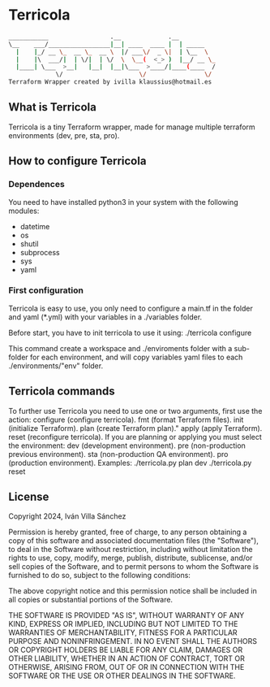 
# Terricola

```bash
___________                 .__             .__          
\__    ___/_________________|__| ____  ____ |  | _____   
  |    |_/ __ \_  __ \_  __ \  |/ ___\/  _ \|  | \__  \  
  |    |\  ___/|  | \/|  | \/  \  \__(  <_> )  |__/ __ \_
  |____| \___  >__|   |__|  |__|\___  >____/|____(____  /
             \/                     \/                \/  
Terraform Wrapper created by ivilla klaussius@hotmail.es
```

## What is Terricola

Terricola is a tiny Terraform wrapper, made for manage multiple terraform environments (dev, pre, sta, pro).

## How to configure Terricola

### Dependences

You need to have installed python3 in your system with the following modules:

* datetime
* os
* shutil
* subprocess
* sys
* yaml

### First configuration

Terricola is easy to use, you only need to configure a main.tf in the folder and yaml (*.yml) with your variables in a ./variables folder.

Before start, you have to init terricola to use it using:
./terricola configure

This command create a workspace and ./enviroments folder with a sub-folder for each environment, and will copy variables yaml files to each ./environments/"env" folder.

## Terricola commands

To further use Terricola you need to use one or two arguments, first use the action:
    configure (configure terricola).
    fmt (format Terraform files).
    init (initialize Terraform).
    plan (create Terraform plan)."
    apply (apply Terraform).
    reset (reconfigure terricola).
If you are planning or applying you must select the environment:
    dev (development environment).
    pre (non-production previous environment).
    sta (non-production QA environment).
    pro (production environment).
Examples:
    ./terricola.py plan dev
    ./terricola.py reset

## License

Copyright 2024, Iván Villa Sánchez

Permission is hereby granted, free of charge, to any person obtaining a copy of this software and associated documentation files (the "Software"), to deal in the Software without restriction, including without limitation the rights to use, copy, modify, merge, publish, distribute, sublicense, and/or sell copies of the Software, and to permit persons to whom the Software is furnished to do so, subject to the following conditions:

The above copyright notice and this permission notice shall be included in all copies or substantial portions of the Software.

THE SOFTWARE IS PROVIDED "AS IS", WITHOUT WARRANTY OF ANY KIND, EXPRESS OR IMPLIED, INCLUDING BUT NOT LIMITED TO THE WARRANTIES OF MERCHANTABILITY, FITNESS FOR A PARTICULAR PURPOSE AND NONINFRINGEMENT. IN NO EVENT SHALL THE AUTHORS OR COPYRIGHT HOLDERS BE LIABLE FOR ANY CLAIM, DAMAGES OR OTHER LIABILITY, WHETHER IN AN ACTION OF CONTRACT, TORT OR OTHERWISE, ARISING FROM, OUT OF OR IN CONNECTION WITH THE SOFTWARE OR THE USE OR OTHER DEALINGS IN THE SOFTWARE.
